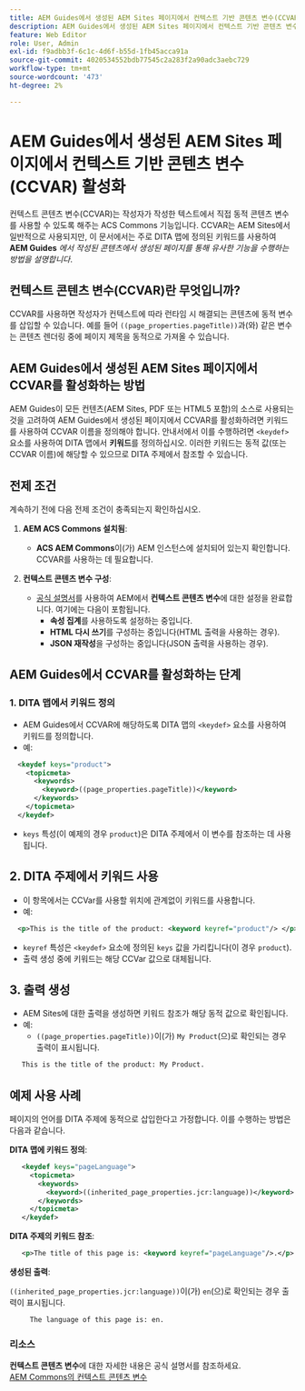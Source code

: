 ```yaml
---
title: AEM Guides에서 생성된 AEM Sites 페이지에서 컨텍스트 기반 콘텐츠 변수(CCVAR) 활성화
description: AEM Guides에서 생성된 AEM Sites 페이지에서 컨텍스트 기반 콘텐츠 변수(CCVAR) 작업
feature: Web Editor
role: User, Admin
exl-id: f9adbb3f-6c1c-4d6f-b55d-1fb45acca91a
source-git-commit: 4020534552bdb77545c2a283f2a90adc3aebc729
workflow-type: tm+mt
source-wordcount: '473'
ht-degree: 2%

---
```


# AEM Guides에서 생성된 AEM Sites 페이지에서 컨텍스트 기반 콘텐츠 변수(CCVAR) 활성화

컨텍스트 콘텐츠 변수(CCVAR)는 작성자가 작성한 텍스트에서 직접 동적 콘텐츠 변수를 사용할 수 있도록 해주는 ACS Commons 기능입니다. CCVAR는 AEM Sites에서 일반적으로 사용되지만, 이 문서에서는 주로 DITA 맵에 정의된 키워드를 사용하여 **AEM Guides** *에서 작성된 콘텐츠에서 생성된 페이지를 통해 유사한 기능을 수행하는 방법을 설명합니다*.


## 컨텍스트 콘텐츠 변수(CCVAR)란 무엇입니까?

CCVAR를 사용하면 작성자가 컨텍스트에 따라 런타임 시 해결되는 콘텐츠에 동적 변수를 삽입할 수 있습니다. 예를 들어 `((page_properties.pageTitle))`과(와) 같은 변수는 콘텐츠 렌더링 중에 페이지 제목을 동적으로 가져올 수 있습니다.


## AEM Guides에서 생성된 AEM Sites 페이지에서 CCVAR를 활성화하는 방법

AEM Guides이 모든 컨텐츠(AEM Sites, PDF 또는 HTML5 포함)의 소스로 사용되는 것을 고려하여 AEM Guides에서 생성된 페이지에서 CCVAR를 활성화하려면 키워드를 사용하여 CCVAR 이름을 정의해야 합니다. 안내서에서 이를 수행하려면 `<keydef>` 요소를 사용하여 DITA 맵에서 **키워드**&#x200B;를 정의하십시오. 이러한 키워드는 동적 값(또는 CCVAR 이름)에 해당할 수 있으므로 DITA 주제에서 참조할 수 있습니다.


## 전제 조건

계속하기 전에 다음 전제 조건이 충족되는지 확인하십시오.

1. **AEM ACS Commons 설치됨**:
   - **ACS AEM Commons**&#x200B;이(가) AEM 인스턴스에 설치되어 있는지 확인합니다. CCVAR를 사용하는 데 필요합니다.

2. **컨텍스트 콘텐츠 변수 구성**:
   - [공식 설명서](https://adobe-consulting-services.github.io/acs-aem-commons/features/contextual-content-variables/index.html)를 사용하여 AEM에서 **컨텍스트 콘텐츠 변수**&#x200B;에 대한 설정을 완료합니다. 여기에는 다음이 포함됩니다.
      - **속성 집계**&#x200B;를 사용하도록 설정하는 중입니다.
      - **HTML 다시 쓰기**&#x200B;를 구성하는 중입니다(HTML 출력을 사용하는 경우).
      - **JSON 재작성**&#x200B;을 구성하는 중입니다(JSON 출력을 사용하는 경우).



## AEM Guides에서 CCVAR를 활성화하는 단계

### 1. DITA 맵에서 키워드 정의

- AEM Guides에서 CCVAR에 해당하도록 DITA 맵의 `<keydef>` 요소를 사용하여 키워드를 정의합니다.
- 예:

```xml
  <keydef keys="product">
    <topicmeta>
      <keywords>
        <keyword>((page_properties.pageTitle))</keyword>
      </keywords>
    </topicmeta>
  </keydef>
```

- `keys` 특성(이 예제의 경우 `product`)은 DITA 주제에서 이 변수를 참조하는 데 사용됩니다.


## 2. DITA 주제에서 키워드 사용

- 이 항목에서는 CCVar를 사용할 위치에 관계없이 키워드를 사용합니다.
- 예:

```xml
  <p>This is the title of the product: <keyword keyref="product"/> </p>
```

- `keyref` 특성은 `<keydef>` 요소에 정의된 `keys` 값을 가리킵니다(이 경우 `product`).
- 출력 생성 중에 키워드는 해당 CCVar 값으로 대체됩니다.


## 3. 출력 생성

- AEM Sites에 대한 출력을 생성하면 키워드 참조가 해당 동적 값으로 확인됩니다.
- 예:
   - `((page_properties.pageTitle))`이(가) `My Product`(으)로 확인되는 경우 출력이 표시됩니다.

```xml
   This is the title of the product: My Product.
```


## 예제 사용 사례

페이지의 언어를 DITA 주제에 동적으로 삽입한다고 가정합니다. 이를 수행하는 방법은 다음과 같습니다.

**DITA 맵에 키워드 정의**:

```xml
   <keydef keys="pageLanguage">
     <topicmeta>
       <keywords>
         <keyword>((inherited_page_properties.jcr:language))</keyword>
       </keywords>
     </topicmeta>
   </keydef>
```

**DITA 주제의 키워드 참조**:

```xml
   <p>The title of this page is: <keyword keyref="pageLanguage"/>.</p>
```

**생성된 출력**:

`((inherited_page_properties.jcr:language))`이(가) `en`(으)로 확인되는 경우 출력이 표시됩니다.

```
     The language of this page is: en.
```


### 리소스

**컨텍스트 콘텐츠 변수**&#x200B;에 대한 자세한 내용은 공식 설명서를 참조하세요.\
[AEM Commons의 컨텍스트 콘텐츠 변수](https://adobe-consulting-services.github.io/acs-aem-commons/features/contextual-content-variables/index.html)
